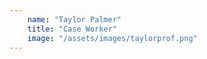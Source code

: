 ```yaml
---
    name: "Taylor Palmer"
    title: "Case Worker"
    image: "/assets/images/taylorprof.png"
---
```


